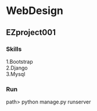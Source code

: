 # WebDesign  
  
## EZproject001  

### Skills

1.Bootstrap  
2.Django  
3.Mysql

###  Run

path> python manage.py runserver 